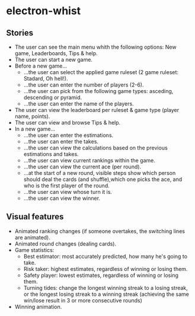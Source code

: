 # electron-whist

## Stories

- The user can see the main menu whith the following options: New game, Leaderboards, Tips & help.
- The user can start a new game.
- Before a new game...
  - ...the user can select the applied game ruleset (2 game ruleset: Stadard, Oh hell!).
  - ...the user can enter the number of players (2-6).
  - ...the user can pick from the following game types: asceding, descending or pyramid.
  - ...the user can enter the name of the players.
- The user can view the leaderboard per ruleset & game type (player name, points).
- The user can view and browse Tips & help.
- In a new game...
  - ...the user can enter the estimations.
  - ...the user can enter the takes.
  - ...the user can view the calculations based on the previous estimations and takes.
  - ...the user can view current rankings within the game.
  - ...the user can view the current ace (per round).
  - ...at the start of a new round, visible steps show which person should deal the cards (and shuffle),which one picks the ace, and who is the first player of the round.
  - ...the user can view whose turn it is.
  - ...the user can view the winner.

## Visual features

- Animated ranking changes (if someone overtakes, the switching lines are animated).
- Animated round changes (dealing cards).
- Game statistics:
  - Best estimator: most accurately predicted, how many he's going to take.
  - Risk taker: highest estimates, regardless of winning or losing them.
  - Safety player: lowest estimates, regardless of winning or losing them.
  - Turning tides: change the longest winning streak to a losing streak, or the longest losing streak to a winning streak (achieving the same win/lose result in 3 or more consecutive rounds)
- Winning animation.
